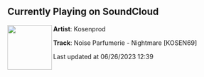 ## Currently Playing on SoundCloud

[<img align="left" width="100" src="https://i1.sndcdn.com/artworks-zB0nSXayYhxjtcod-yQrUDw-t500x500.jpg">](https://soundcloud.com/kosenprod/noise-parfumerie-nightmare-kosen69)

**Artist**: Kosenprod 

**Track**: Noise Parfumerie - Nightmare [KOSEN69]

Last updated at 06/26/2023 12:39
